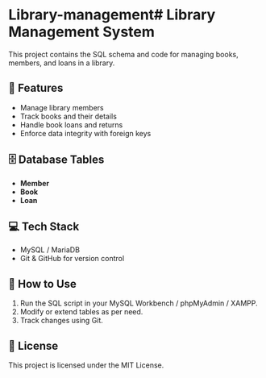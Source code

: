 # Library-management# Library Management System

This project contains the SQL schema and code for managing books, members, and loans in a library.

## 📌 Features
- Manage library members
- Track books and their details
- Handle book loans and returns
- Enforce data integrity with foreign keys

## 🗄️ Database Tables
- **Member**
- **Book**
- **Loan**

## 💻 Tech Stack
- MySQL / MariaDB
- Git & GitHub for version control

## 🚀 How to Use
1. Run the SQL script in your MySQL Workbench / phpMyAdmin / XAMPP.
2. Modify or extend tables as per need.
3. Track changes using Git.

## 📝 License
This project is licensed under the MIT License.
